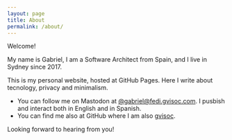 ```yaml
---
layout: page
title: About
permalink: /about/
---
```


Welcome!

My name is Gabriel, I am a Software Architect from Spain, and I live in Sydney since 2017.

This is my personal website, hosted at GitHub Pages. Here I write about tecnology, privacy and minimalism.

- You can follow me on Mastodon at [@gabriel@fedi.gvisoc.com](https://fedi.gvisoc.com/@gabriel). I pusbish and interact both in English and in Spanish.
- You can find me also at GitHub where I am also [gvisoc](https://github.com/gvisoc).

Looking forward to hearing from you!
